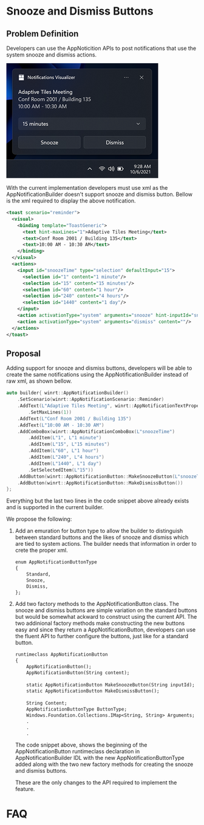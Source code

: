 # Snooze and Dismiss Buttons

## Problem Definition

Developers can use the AppNoticition APIs to post notifications that use the system snooze and dismiss actions.

![AppNotification Snooze / Dismiss Example](toast-content-snooze-dismiss.png)

With the current implementation developers must use xml as the AppNotificationBuilder doesn't support snooze and dismiss button. 
Bellow is the xml required to display the above notification.

```xml
<toast scenario="reminder">
  <visual>
    <binding template="ToastGeneric">
      <text hint-maxLines="1">Adaptive Tiles Meeting</text>
      <text>Conf Room 2001 / Building 135</text>
      <text>10:00 AM - 10:30 AM</text>
    </binding>
  </visual>
  <actions>
    <input id="snoozeTime" type="selection" defaultInput="15">
      <selection id="1" content="1 minute"/>
      <selection id="15" content="15 minutes"/>
      <selection id="60" content="1 hour"/>
      <selection id="240" content="4 hours"/>
      <selection id="1440" content="1 day"/>
    </input>
    <action activationType="system" arguments="snooze" hint-inputId="snoozeTime" content="" />
    <action activationType="system" arguments="dismiss" content=""/>
  </actions>
</toast>
```

## Proposal

Adding support for snooze and dismiss buttons, developers will be able to create the same notifications using the AppNotificationBuilder instead of raw xml, as shown bellow.

```c++
auto builder{ winrt::AppNotificationBuilder()
    .SetScenario(winrt::AppNotificationScenario::Reminder)
    .AddText(L"Adaptive Tiles Meeting", winrt::AppNotificationTextProperties()
        .SetMaxLines(1))
    .AddText(L"Conf Room 2001 / Building 135")
    .AddText(L"10:00 AM - 10:30 AM")
    .AddComboBox(winrt::AppNotificationComboBox(L"snoozeTime")
        .AddItem(L"1", L"1 minute")
        .AddItem(L"15", L"15 minutes")
        .AddItem(L"60", L"1 hour")
        .AddItem(L"240", L"4 hours")
        .AddItem(L"1440", L"1 day")
        .SetSelectedItem(L"15"))
    .AddButton(winrt::AppNotificationButton::MakeSnoozeButton(L"snoozeTime"))
    .AddButton(winrt::AppNotificationButton::MakeDismissButton())
};
```

Everything but the last two lines in the code snippet above already exists and is supported  in the current builder.

We propose the following:

1. Add an emuration for button type to allow the builder to distinguish between standard buttons and the likes of snooze and dismiss which are tied to system actions. 
The builder needs that information in order to crete the proper xml.

    ```idl
    enum AppNotificationButtonType
    {
        Standard,
        Snooze,
        Dismiss,
    };
    ```

2. Add two factory methods to the AppNotificationButton class. 
The snooze and dismiss buttons are simple variation on the standard buttons but would be somewhat ackward to construct using the current API. 
The two addinional factory methods make constructing the new buttons easy and since they return a AppNotificationButton, developers can use the fluent API to further configure the buttons, just like for a standard button.

    ```idl
    runtimeclass AppNotificationButton
    {
        AppNotificationButton();
        AppNotificationButton(String content);

        static AppNotificationButton MakeSnoozeButton(String inputId);
        static AppNotificationButton MakeDismissButton();

        String Content;
        AppNotificationButtonType ButtonType;
        Windows.Foundation.Collections.IMap<String, String> Arguments;
        .
        .
        .
    ```

    The code snippet above, shows the beginning of the AppNotificationButton runtimeclass declaration in AppNotificationBuilder IDL with the new AppNotificationButtonType added along with the two new factory methods for creating the snooze and dismiss buttons.

    These are the only changes to the API required to implement the feature.

# FAQ
